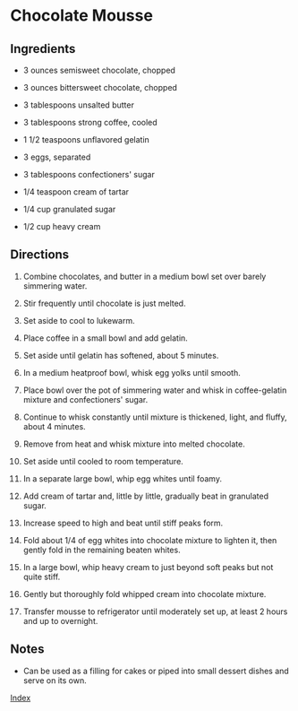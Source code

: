# Chocolate Mousse

## Ingredients

-   3 ounces semisweet chocolate, chopped

-   3 ounces bittersweet chocolate, chopped

-   3 tablespoons unsalted butter

-   3 tablespoons strong coffee, cooled

-   1 1/2 teaspoons unflavored gelatin

-   3 eggs, separated

-   3 tablespoons confectioners' sugar

-   1/4 teaspoon cream of tartar

-   1/4 cup granulated sugar

-   1/2 cup heavy cream

## Directions

1.  Combine chocolates, and butter in a medium bowl set over barely simmering water.

2.  Stir frequently until chocolate is just melted.

3.  Set aside to cool to lukewarm.

4.  Place coffee in a small bowl and add gelatin.

5.  Set aside until gelatin has softened, about 5 minutes.

6.  In a medium heatproof bowl, whisk egg yolks until smooth.

7.  Place bowl over the pot of simmering water and whisk in coffee-gelatin mixture and confectioners' sugar.

8.  Continue to whisk constantly until mixture is thickened, light, and fluffy, about 4 minutes.

9.  Remove from heat and whisk mixture into melted chocolate.

10. Set aside until cooled to room temperature.

11. In a separate large bowl, whip egg whites until foamy.

12. Add cream of tartar and, little by little, gradually beat in granulated sugar.

13. Increase speed to high and beat until stiff peaks form.

14. Fold about 1/4 of egg whites into chocolate mixture to lighten it, then gently fold in the remaining beaten whites.

15. In a large bowl, whip heavy cream to just beyond soft peaks but not quite stiff.

16. Gently but thoroughly fold whipped cream into chocolate mixture.

17. Transfer mousse to refrigerator until moderately set up, at least 2 hours and up to overnight.

## Notes

-   Can be used as a filling for cakes or piped into small dessert dishes and serve on its own.

[Index](index.html)
